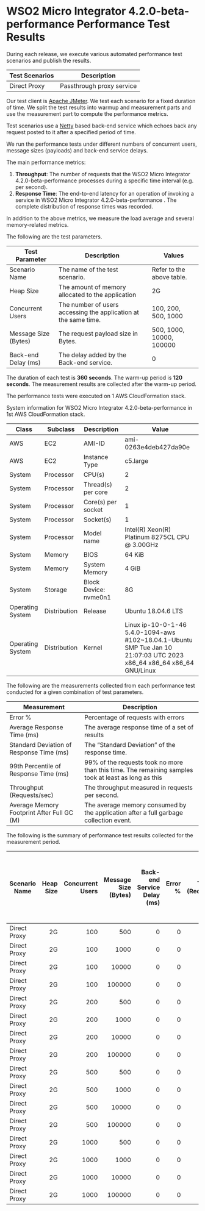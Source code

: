# WSO2 Micro Integrator 4.2.0-beta-performance Performance Test Results

During each release, we execute various automated performance test scenarios and publish the results.

| Test Scenarios | Description |
| --- | --- |
| Direct Proxy | Passthrough proxy service |

Our test client is [Apache JMeter](https://jmeter.apache.org/index.html). We test each scenario for a fixed duration of
time. We split the test results into warmup and measurement parts and use the measurement part to compute the
performance metrics.

Test scenarios use a [Netty](https://netty.io/) based back-end service which echoes back any request
posted to it after a specified period of time.

We run the performance tests under different numbers of concurrent users, message sizes (payloads) and back-end service
delays.

The main performance metrics:

1. **Throughput**: The number of requests that the WSO2 Micro Integrator 4.2.0-beta-performance processes during a specific time interval (e.g. per second).
2. **Response Time**: The end-to-end latency for an operation of invoking a service in WSO2 Micro Integrator 4.2.0-beta-performance . The complete distribution of response times was recorded.

In addition to the above metrics, we measure the load average and several memory-related metrics.

The following are the test parameters.

| Test Parameter | Description | Values |
| --- | --- | --- |
| Scenario Name | The name of the test scenario. | Refer to the above table. |
| Heap Size | The amount of memory allocated to the application | 2G |
| Concurrent Users | The number of users accessing the application at the same time. | 100, 200, 500, 1000 |
| Message Size (Bytes) | The request payload size in Bytes. | 500, 1000, 10000, 100000 |
| Back-end Delay (ms) | The delay added by the Back-end service. | 0 |

The duration of each test is **360 seconds**. The warm-up period is **120 seconds**.
The measurement results are collected after the warm-up period.

The performance tests were executed on 1 AWS CloudFormation stack.


System information for WSO2 Micro Integrator 4.2.0-beta-performance in 1st AWS CloudFormation stack.

| Class | Subclass | Description | Value |
| --- | --- | --- | --- |
| AWS | EC2 | AMI-ID | ami-0263e4deb427da90e |
| AWS | EC2 | Instance Type | c5.large |
| System | Processor | CPU(s) | 2 |
| System | Processor | Thread(s) per core | 2 |
| System | Processor | Core(s) per socket | 1 |
| System | Processor | Socket(s) | 1 |
| System | Processor | Model name | Intel(R) Xeon(R) Platinum 8275CL CPU @ 3.00GHz |
| System | Memory | BIOS | 64 KiB |
| System | Memory | System Memory | 4 GiB |
| System | Storage | Block Device: nvme0n1 | 8G |
| Operating System | Distribution | Release | Ubuntu 18.04.6 LTS |
| Operating System | Distribution | Kernel | Linux ip-10-0-1-46 5.4.0-1094-aws #102~18.04.1-Ubuntu SMP Tue Jan 10 21:07:03 UTC 2023 x86_64 x86_64 x86_64 GNU/Linux |


The following are the measurements collected from each performance test conducted for a given combination of
test parameters.

| Measurement | Description |
| --- | --- |
| Error % | Percentage of requests with errors |
| Average Response Time (ms) | The average response time of a set of results |
| Standard Deviation of Response Time (ms) | The “Standard Deviation” of the response time. |
| 99th Percentile of Response Time (ms) | 99% of the requests took no more than this time. The remaining samples took at least as long as this |
| Throughput (Requests/sec) | The throughput measured in requests per second. |
| Average Memory Footprint After Full GC (M) | The average memory consumed by the application after a full garbage collection event. |

The following is the summary of performance test results collected for the measurement period.

|  Scenario Name | Heap Size | Concurrent Users | Message Size (Bytes) | Back-end Service Delay (ms) | Error % | Throughput (Requests/sec) | Average Response Time (ms) | Standard Deviation of Response Time (ms) | 99th Percentile of Response Time (ms) | WSO2 Micro Integrator 4.2.0-beta-performance GC Throughput (%) | Average WSO2 Micro Integrator 4.2.0-beta-performance Memory Footprint After Full GC (M) |
|---|---:|---:|---:|---:|---:|---:|---:|---:|---:|---:|---:|
|  Direct Proxy | 2G | 100 | 500 | 0 | 0 | 9013.46 | 11.03 | 11.09 | 62 | 99.54 |  |
|  Direct Proxy | 2G | 100 | 1000 | 0 | 0 | 8868.65 | 11.21 | 11.43 | 64 | N/A | N/A |
|  Direct Proxy | 2G | 100 | 10000 | 0 | 0 | 6226.55 | 15.98 | 10.97 | 58 | N/A | N/A |
|  Direct Proxy | 2G | 100 | 100000 | 0 | 0 | 1858.04 | 53.71 | 8.38 | 76 | N/A | N/A |
|  Direct Proxy | 2G | 200 | 500 | 0 | 0 | 9100 | 21.9 | 16.93 | 90 | N/A | N/A |
|  Direct Proxy | 2G | 200 | 1000 | 0 | 0 | 9098.31 | 21.89 | 16.78 | 89 | N/A | N/A |
|  Direct Proxy | 2G | 200 | 10000 | 0 | 0 | 6213.26 | 32.09 | 100.08 | 97 | N/A | N/A |
|  Direct Proxy | 2G | 200 | 100000 | 0 | 0 | 1808.23 | 110.45 | 15.95 | 152 | N/A | N/A |
|  Direct Proxy | 2G | 500 | 500 | 0 | 0 | 8754.68 | 57 | 30.92 | 162 | N/A | N/A |
|  Direct Proxy | 2G | 500 | 1000 | 0 | 0 | 8764.67 | 56.93 | 30.81 | 159 | N/A | N/A |
|  Direct Proxy | 2G | 500 | 10000 | 0 | 0 | 6225.22 | 80.18 | 37.49 | 195 | N/A | N/A |
|  Direct Proxy | 2G | 500 | 100000 | 0 | 0 | 1574.39 | 317.56 | 43.73 | 427 | N/A | N/A |
|  Direct Proxy | 2G | 1000 | 500 | 0 | 0 | 8476.37 | 117.47 | 52.56 | 279 | N/A | N/A |
|  Direct Proxy | 2G | 1000 | 1000 | 0 | 0 | 8540.85 | 116.55 | 51.45 | 273 | N/A | N/A |
|  Direct Proxy | 2G | 1000 | 10000 | 0 | 0 | 6274.14 | 158.76 | 66.09 | 353 | N/A | N/A |
|  Direct Proxy | 2G | 1000 | 100000 | 0 | 0 | 1506.89 | 661.92 | 91.18 | 883 | N/A | N/A |
